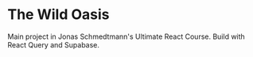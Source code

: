 # The Wild Oasis

Main project in Jonas Schmedtmann's Ultimate React Course. Build with React Query and Supabase.
